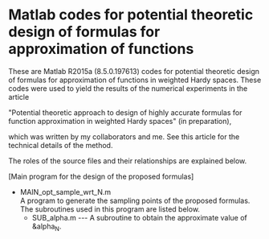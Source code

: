 <H1>Matlab codes for potential theoretic design of formulas for approximation of functions</H1>

These are Matlab R2015a (8.5.0.197613) codes for potential theoretic design of formulas for approximation of functions in weighted Hardy spaces. These codes were used to yield the results of the numerical experiments in the article

"Potential theoretic approach to design of highly accurate formulas for function approximation in weighted Hardy spaces" (in preparation),

which was written by my collaborators and me. See this article for the technical details of the method.

The roles of the source files and their relationships are explained below.

[Main program for the design of the proposed formulas]

<ul>
  <li> MAIN_opt_sample_wrt_N.m <br>
  A program to generate the sampling points of the proposed formulas. The subroutines used in this program are listed below.
  <ul>
    <li> SUB_alpha.m --- A subroutine to obtain the approximate value of &alpha<sub>N</sub>. </li>
  </ul>
  </li>

</ul>

